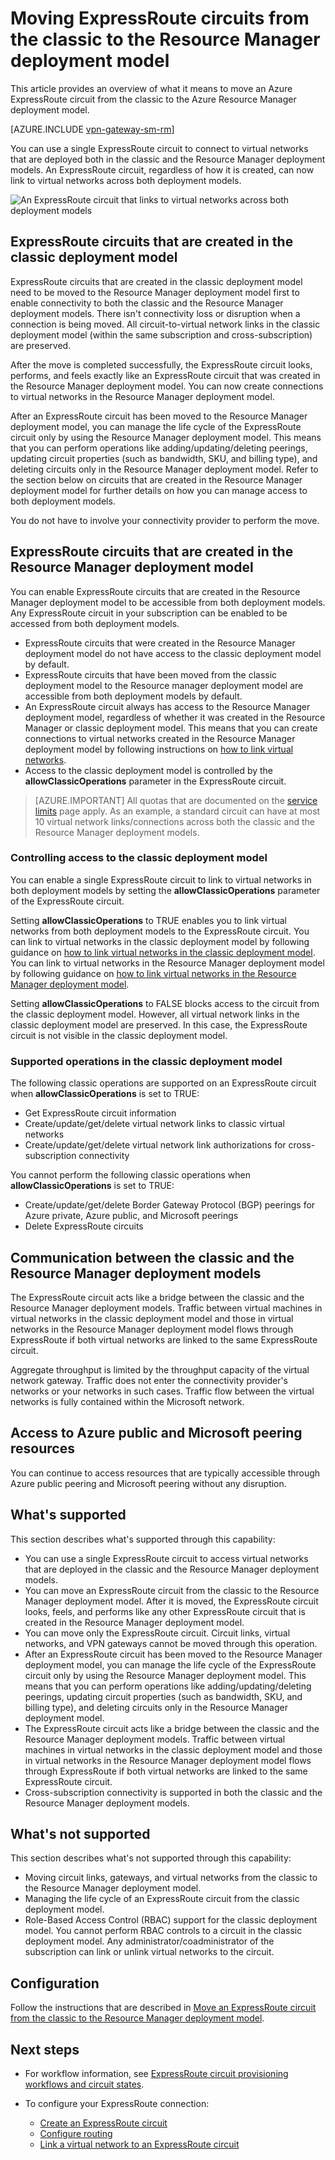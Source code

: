 <properties
   pageTitle="Moving ExpressRoute circuits from classic to Resource Manager | Microsoft Azure"
   description="This page provides an overview of what you need to know about bridging the classic and the Resource Manager deployment models."
   documentationCenter="na"
   services="expressroute"
   authors="ganesr"
   manager="carmonm"
   editor=""/>
<tags
   ms.service="expressroute"
   ms.devlang="na"
   ms.topic="get-started-article"
   ms.tgt_pltfrm="na"
   ms.workload="infrastructure-services"
   ms.date="04/01/2016"
   ms.author="ganesr"/>

# Moving ExpressRoute circuits from the classic to the Resource Manager deployment model

This article provides an overview of what it means to move an Azure ExpressRoute circuit from the classic to the Azure Resource Manager deployment model.

[AZURE.INCLUDE [vpn-gateway-sm-rm](../../includes/vpn-gateway-classic-rm-include.md)]

You can use a single ExpressRoute circuit to connect to virtual networks that are deployed both in the classic and the Resource Manager deployment models. An ExpressRoute circuit, regardless of how it is created, can now link to virtual networks across both deployment models.

![An ExpressRoute circuit that links to virtual networks across both deployment models](./media/expressroute-move/expressroute-move-1.png)

## ExpressRoute circuits that are created in the classic deployment model

ExpressRoute circuits that are created in the classic deployment model need to be moved to the Resource Manager deployment model first to enable connectivity to both the classic and the Resource Manager deployment models. There isn't connectivity loss or disruption when a connection is being moved. All circuit-to-virtual network links in the classic deployment model (within the same subscription and cross-subscription) are preserved.

After the move is completed successfully, the ExpressRoute circuit looks, performs, and feels exactly like an ExpressRoute circuit that was created in the Resource Manager deployment model. You can now create connections to virtual networks in the Resource Manager deployment model.

After an ExpressRoute circuit has been moved to the Resource Manager deployment model, you can manage the life cycle of the ExpressRoute circuit only by using the Resource Manager deployment model. This means that you can perform operations like adding/updating/deleting peerings, updating circuit properties (such as bandwidth, SKU, and billing type), and deleting circuits only in the Resource Manager deployment model. Refer to the section below on circuits that are created in the Resource Manager deployment model for further details on how you can manage access to both deployment models.

You do not have to involve your connectivity provider to perform the move.

## ExpressRoute circuits that are created in the Resource Manager deployment model

You can enable ExpressRoute circuits that are created in the Resource Manager deployment model to be accessible from both deployment models. Any ExpressRoute circuit in your subscription can be enabled to be accessed from both deployment models.

- ExpressRoute circuits that were created in the Resource Manager deployment model do not have access to the classic deployment model by default.
- ExpressRoute circuits that have been moved from the classic deployment model to the Resource manager deployment model are accessible from both deployment models by default.
- An ExpressRoute circuit always has access to the Resource Manager deployment model, regardless of whether it was created in the Resource Manager or classic deployment model. This means that you can create connections to virtual networks created in the Resource Manager deployment model by following instructions on [how to link virtual networks](expressroute-howto-linkvnet-arm.md).
- Access to the classic deployment model is controlled by the **allowClassicOperations** parameter in the ExpressRoute circuit.

>[AZURE.IMPORTANT] All quotas that are documented on the [service limits](../azure-subscription-service-limits.md) page apply. As an example, a standard circuit can have at most 10 virtual network links/connections across both the classic and the Resource Manager deployment models.


### Controlling access to the classic deployment model

You can enable a single ExpressRoute circuit to link to virtual networks in both deployment models by setting the **allowClassicOperations** parameter of the ExpressRoute circuit.

Setting **allowClassicOperations** to TRUE enables you to link virtual networks from both deployment models to the ExpressRoute circuit. You can link to virtual networks in the classic deployment model by following guidance on [how to link virtual networks in the classic deployment model](expressroute-howto-linkvnet-classic.md). You can link to virtual networks in the Resource Manager deployment model by following guidance on [how to link virtual networks in the Resource Manager deployment model](expressroute-howto-linkvnet-arm.md).

Setting **allowClassicOperations** to FALSE blocks access to the circuit from the classic deployment model. However, all virtual network links in the classic deployment model are preserved. In this case, the ExpressRoute circuit is not visible in the classic deployment model.

### Supported operations in the classic deployment model

The following classic operations are supported on an ExpressRoute circuit when **allowClassicOperations** is set to TRUE:

 - Get ExpressRoute circuit information
 - Create/update/get/delete virtual network links to classic virtual networks
 - Create/update/get/delete virtual network link authorizations for cross-subscription connectivity

You cannot perform the following classic operations when **allowClassicOperations** is set to TRUE:

 - Create/update/get/delete Border Gateway Protocol (BGP) peerings for Azure private, Azure public, and Microsoft peerings
 - Delete ExpressRoute circuits

## Communication between the classic and the Resource Manager deployment models

The ExpressRoute circuit acts like a bridge between the classic and the Resource Manager deployment models. Traffic between virtual machines in virtual networks in the classic deployment model and those in virtual networks in the Resource Manager deployment model flows through ExpressRoute if both virtual networks are linked to the same ExpressRoute circuit.

Aggregate throughput is limited by the throughput capacity of the virtual network gateway. Traffic does not enter the connectivity provider's networks or your networks in such cases. Traffic flow between the virtual networks is fully contained within the Microsoft network.

## Access to Azure public and Microsoft peering resources

You can continue to access resources that are typically accessible through Azure public peering and Microsoft peering without any disruption.  

## What's supported

This section describes what's supported through this capability:

 - You can use a single ExpressRoute circuit to access virtual networks that are deployed in the classic and the Resource Manager deployment models.
 - You can move an ExpressRoute circuit from the classic to the Resource Manager deployment model. After it is moved, the ExpressRoute circuit looks, feels, and performs like any other ExpressRoute circuit that is created in the Resource Manager deployment model.
 - You can move only the ExpressRoute circuit. Circuit links, virtual networks, and VPN gateways cannot be moved through this operation.
 - After an ExpressRoute circuit has been moved to the Resource Manager deployment model, you can manage the life cycle of the ExpressRoute circuit only by using the Resource Manager deployment model. This means that you can perform operations like adding/updating/deleting peerings, updating circuit properties (such as bandwidth, SKU, and billing type), and deleting circuits only in the Resource Manager deployment model.
 - The ExpressRoute circuit acts like a bridge between the classic and the Resource Manager deployment models. Traffic between virtual machines in virtual networks in the classic deployment model and those in virtual networks in the Resource Manager deployment model flows through ExpressRoute if both virtual networks are linked to the same ExpressRoute circuit.
 - Cross-subscription connectivity is supported in both the classic and the Resource Manager deployment models.

## What's not supported

This section describes what's not supported through this capability:

 - Moving circuit links, gateways, and virtual networks from the classic to the Resource Manager deployment model.
 - Managing the life cycle of an ExpressRoute circuit from the classic deployment model.
 - Role-Based Access Control (RBAC) support for the classic deployment model. You cannot perform RBAC controls to a circuit in the classic deployment model. Any administrator/coadministrator of the subscription can link or unlink virtual networks to the circuit.

## Configuration

Follow the instructions that are described in [Move an ExpressRoute circuit from the classic to the Resource Manager deployment model](expressroute-howto-move-arm.md).

## Next steps

- For workflow information, see [ExpressRoute circuit provisioning workflows and circuit states](expressroute-workflows.md).
- To configure your ExpressRoute connection:

	- [Create an ExpressRoute circuit](expressroute-howto-circuit-arm.md)
	- [Configure routing](expressroute-howto-routing-arm.md)
	- [Link a virtual network to an ExpressRoute circuit](expressroute-howto-linkvnet-arm.md)

